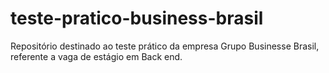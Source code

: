 # teste-pratico-business-brasil
Repositório destinado ao teste prático da empresa Grupo Businesse Brasil, referente a vaga de estágio em Back end.
